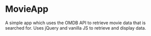 # MovieApp

A simple app which uses the OMDB API to retrieve movie data that is searched for. Uses jQuery and vanilla JS to retrieve and display data.